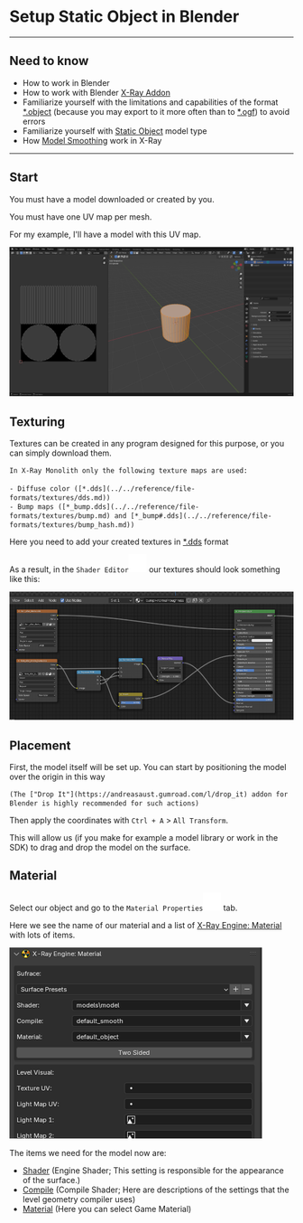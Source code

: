 # Setup Static Object in Blender

___

## Need to know

- How to work in Blender
- How to work with Blender [X-Ray Addon](../../modding-tools/blender/blender-x-ray-addon-summary.md)
- Familiarize yourself with the limitations and capabilities of the format [*.object](../../reference/file-formats/models/object.md) (because you may export to it more often than to [*.ogf](../../reference/file-formats/models/ogf.md)) to avoid errors
- Familiarize yourself with [Static Object](../../glossary/glossary.html#static-object) model type
- How [Model Smoothing](../../reference/models/smoothing.md) work in X-Ray

___

## Start

You must have a model downloaded or created by you.

You must have one UV map per mesh.

For my example, I'll have a model with this UV map.

![alt text](assets/images/screen.png)

## Texturing

Textures can be created in any program designed for this purpose, or you can simply download them.

```admonish note Title = "Important note about texture maps"
In X-Ray Monolith only the following texture maps are used:

- Diffuse color ([*.dds](../../reference/file-formats/textures/dds.md))
- Bump maps ([*_bump.dds](../../reference/file-formats/textures/bump.md) and [*_bump#.dds](../../reference/file-formats/textures/bump_hash.md))
```

Here you need to add your created textures in [*.dds](../../reference/file-formats/textures/dds.md) format

As a result, in the `Shader Editor`![Shader Editor svg-icon](../../assets/icons/blender/shader.svg) our textures should look something like this:

![model-example-texture-shading](assets/images/model-example-texture-shading.png)

## Placement

First, the model itself will be set up.
You can start by positioning the model over the origin in this way

```admonish tip
(The ["Drop It"](https://andreasaust.gumroad.com/l/drop_it) addon for Blender is highly recommended for such actions)
```

Then apply the coordinates with `Ctrl + A` > `All Transform`.

This will allow us (if you make for example a model library or work in the SDK) to drag and drop the model on the surface.

## Material

Select our object and go to the `Material Properties`![Material Properties svg-icon](../../assets/icons/blender/material.svg) tab.

Here we see the name of our material and a list of [X-Ray Engine: Material](../../modding-tools/blender/addon-panels/panel-material.md) with lots of items.

![alt text centered](assets/images/x-ray-material.png)

The items we need for the model now are:

- [Shader](../../reference/shaders/shaders-list/engine-shaders-list.md) (Engine Shader; This setting is responsible for the appearance of the surface.)
- [Compile](../../reference/shaders/shaders-list/compiler-shaders-list.md) (Compile Shader; Here are descriptions of the settings that the level geometry compiler uses)
- [Material](../../reference/materials/materials-list.md) (Here you can select Game Material)
